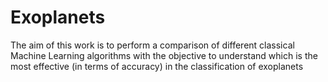 # Exoplanets

The aim of this work is to perform a comparison of different classical Machine Learning algorithms with the objective to understand which is the most effective (in terms of accuracy) in the classification of exoplanets
